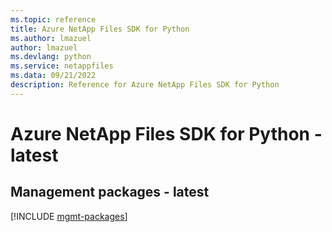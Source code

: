 ```yaml
---
ms.topic: reference
title: Azure NetApp Files SDK for Python
ms.author: lmazuel
author: lmazuel
ms.devlang: python
ms.service: netappfiles
ms.data: 09/21/2022
description: Reference for Azure NetApp Files SDK for Python
---
```

# Azure NetApp Files SDK for Python - latest

## Management packages - latest
[!INCLUDE [mgmt-packages](netapp-files-mgmt-index.md)]